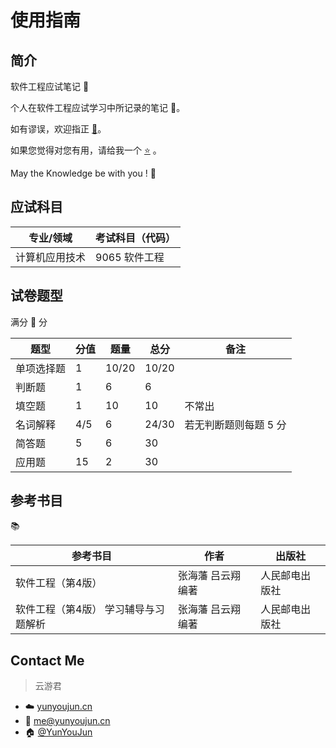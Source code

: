 # 使用指南

## 简介

软件工程应试笔记 :notebook:

个人在软件工程应试学习中所记录的笔记 :open_book:。

如有谬误，欢迎指正 [:tada:](https://github.com/YunYouJun/software-engineering-note/issues/new)。

如果您觉得对您有用，请给我一个 [:star:](https://github.com/YunYouJun/software-engineering-note) 。

May the Knowledge be with you ! :muscle:

## 应试科目

| 专业/领域 | 考试科目（代码） |
| --- | --- |
| 计算机应用技术 | 9065 软件工程 |

## 试卷题型

满分 :100: 分

| 题型 | 分值 | 题量 | 总分 | 备注 |
| --- | --- | --- | --- | --- |
| 单项选择题 | 1 | 10/20 | 10/20 | |
| 判断题 | 1 | 6 | 6 | |
| 填空题 | 1 | 10 | 10 | 不常出 |
| 名词解释 | 4/5 | 6 | 24/30 | 若无判断题则每题 5 分 |
| 简答题 | 5 | 6 | 30 | |
| 应用题 | 15 | 2 | 30 | |

## 参考书目

:books:

| 参考书目 | 作者 | 出版社 |
| --- | --- | --- |
| 软件工程（第4版） | 张海藩 吕云翔 编著 | 人民邮电出版社 |
| 软件工程（第4版） 学习辅导与习题解析 | 张海藩 吕云翔 编著 | 人民邮电出版社 |

## Contact Me

> 云游君

- :cloud: [yunyoujun.cn](https://yunyoujun.cn)
- :email: <me@yunyoujun.cn>
- :house: [@YunYouJun](https://github.com/YunYouJun)